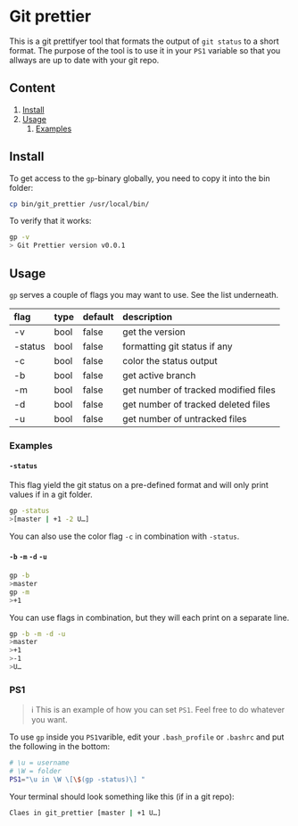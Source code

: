 # Git prettier
This is a git prettifyer tool that formats the output of `git status` to a short format. The purpose of the tool is to use it in your `PS1` variable so that you allways are up to date with your git repo.

## Content
1. [Install](#install)
1. [Usage](#usage)
    1. [Examples](#examples)

## Install
To get access to the `gp`-binary globally, you need to copy it into the bin folder:  
```sh
cp bin/git_prettier /usr/local/bin/
```

To verify that it works:  
```sh
gp -v
> Git Prettier version v0.0.1
```

## Usage
`gp` serves a couple of flags you may want to use. See the list underneath.

| flag | type | default | description |
| :--- | :--- | :------ | :---------- |
| -v   | bool | false   | get the version |
| -status   | bool | false   | formatting git status if any |
| -c   | bool | false   | color the status output |
| -b   | bool | false   | get active branch |
| -m   | bool | false   | get number of tracked modified files |
| -d   | bool | false   | get number of tracked deleted files |
| -u   | bool | false   | get number of untracked files |

### Examples
#### `-status` 
This flag yield the git status on a pre-defined format and will only print values if in a git folder.  
```sh
gp -status
>[master | +1 -2 U…]
```
You can also use the color flag `-c` in combination with `-status`.

#### `-b` `-m` `-d` `-u`
```sh
gp -b
>master
gp -m
>+1
````
You can use flags in combination, but they will each print on a separate line.
```sh
gp -b -m -d -u
>master
>+1
>-1
>U…
```

### PS1
> :information_source: This is an example of how you can set `PS1`. Feel free to do whatever you want.

To use `gp` inside you `PS1`varible, edit your `.bash_profile` or `.bashrc` and put the following in the bottom:  
```sh
# \u = username
# \W = folder
PS1="\u in \W \[\$(gp -status)\] "
```
Your terminal should look something like this (if in a git repo):  
```sh
Claes in git_prettier [master | +1 U…] 
```
